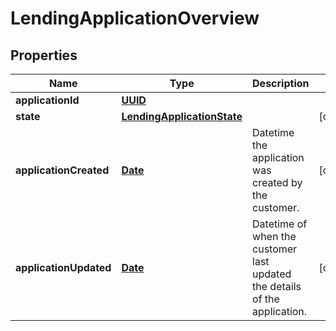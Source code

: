 

# LendingApplicationOverview

## Properties

Name | Type | Description | Notes
------------ | ------------- | ------------- | -------------
**applicationId** | [**UUID**](UUID.md) |  | 
**state** | [**LendingApplicationState**](LendingApplicationState.md) |  |  [optional]
**applicationCreated** | [**Date**](Date.md) | Datetime the application was created by the customer. |  [optional]
**applicationUpdated** | [**Date**](Date.md) | Datetime of when the customer last updated the details of the application. |  [optional]




